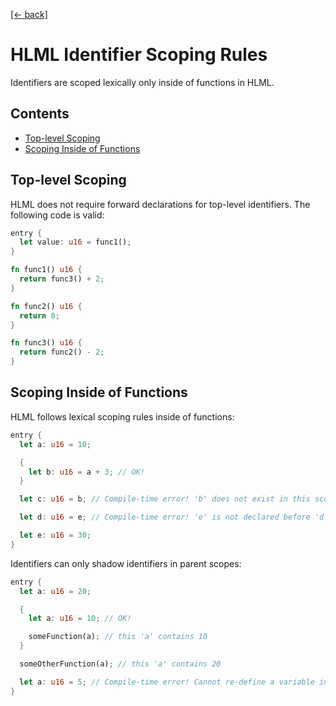 [[← back]](./README.md)

# HLML Identifier Scoping Rules

Identifiers are scoped lexically only inside of functions in HLML.

## Contents
- [Top-level Scoping](#top-level-scoping)
- [Scoping Inside of Functions](#scoping-inside-of-functions)

## Top-level Scoping
HLML does not require forward declarations for top-level identifiers. The following code is valid:
```rust
entry {
  let value: u16 = func1();
}

fn func1() u16 {
  return func3() + 2;
}

fn func2() u16 {
  return 8;
}

fn func3() u16 {
  return func2() - 2;
}
```

## Scoping Inside of Functions
HLML follows lexical scoping rules inside of functions:
```rust
entry {
  let a: u16 = 10;

  {
    let b: u16 = a + 3; // OK!
  }

  let c: u16 = b; // Compile-time error! 'b' does not exist in this scope.

  let d: u16 = e; // Compile-time error! 'e' is not declared before 'd'.

  let e: u16 = 30;
}
```

Identifiers can only shadow identifiers in parent scopes:
```rust
entry {
  let a: u16 = 20;

  {
    let a: u16 = 10; // OK!

    someFunction(a); // this 'a' contains 10
  }

  someOtherFunction(a); // this 'a' contains 20

  let a: u16 = 5; // Compile-time error! Cannot re-define a variable in the same scope.
}
```
